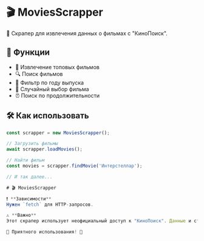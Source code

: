 # 🎬 MoviesScrapper

🤖 Скрапер для извлечения данных о фильмах с "КиноПоиск".

## 🚀 Функции

- 📜 Извлечение топовых фильмов
- 🔍 Поиск фильмов
- 📅 Фильтр по году выпуска
- 🎲 Случайный выбор фильма
- ⏰ Поиск по продолжительности

## 🛠 Как использовать

```javascript
const scrapper = new MoviesScrapper();

// Загрузить фильмы
await scrapper.loadMovies();

// Найти фильм
const movies = scrapper.findMovie('Интерстеллар');

// И так далее...

# 🎬 MoviesScrapper

❗ **Зависимости**  
Нужен `fetch` для HTTP-запросов.

⚠️ **Важно**  
Этот скрапер использует неофициальный доступ к "КиноПоиск". Данные и структура могут измениться!

🍿 Приятного использования! 🍿  
